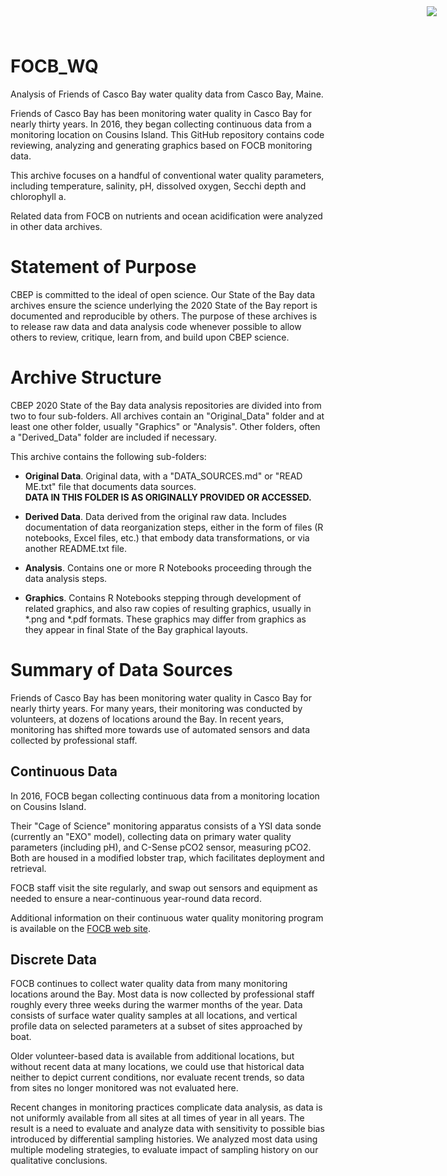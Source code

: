 # FOCB_WQ
Analysis of Friends of Casco Bay water quality data from Casco Bay, Maine.

<img
    src="https://www.cascobayestuary.org/wp-content/uploads/2014/04/logo_sm.jpg"
    style="position:absolute;top:10px;right:50px;" />
    
Friends of Casco Bay has been monitoring water quality in Casco Bay for nearly
thirty years. In 2016, they began collecting continuous data from a monitoring
location on Cousins Island.  This GitHub repository contains code reviewing,
analyzing and generating graphics based on FOCB monitoring data.

This archive focuses on a handful of conventional water quality parameters,
including temperature, salinity, pH, dissolved oxygen, Secchi depth and 
chlorophyll a.

Related data from FOCB on nutrients and ocean acidification were analyzed in
other data archives.

# Statement of Purpose
CBEP is committed to the ideal of open science.  Our State of the Bay data
archives ensure the science underlying the 2020 State of the Bay report is
documented and reproducible by others. The purpose of these archives is to
release raw data and data analysis code whenever possible to allow others to
review, critique, learn from, and build upon CBEP science.

# Archive Structure
 CBEP 2020 State of the Bay data analysis repositories are divided into from two
 to four sub-folders.  All archives contain an "Original_Data" folder and at
 least one other folder, usually "Graphics" or "Analysis". Other folders, often
 a "Derived_Data" folder are included if necessary.
 
 This archive contains the following sub-folders:

- **Original Data**.  Original data, with a "DATA_SOURCES.md" or "READ ME.txt" file
that documents data sources.  
    **DATA IN THIS FOLDER IS AS ORIGINALLY PROVIDED OR ACCESSED.** 

- **Derived Data**.  Data derived from the original raw data.  Includes
documentation of data reorganization steps, either in the form of files (R
notebooks, Excel files, etc.) that embody data transformations, or via another
README.txt file.

- **Analysis**.  Contains one or more R Notebooks proceeding through the data
analysis steps.

- **Graphics**.  Contains R Notebooks stepping through development of related
graphics, and also raw copies of resulting graphics, usually in \*.png and
\*.pdf formats.  These graphics may differ from graphics as they appear in final
State of the Bay graphical layouts.
  

# Summary of Data Sources
Friends of Casco Bay has been monitoring water quality in Casco Bay for nearly
thirty years.  For many years, their monitoring was conducted by volunteers, at
dozens of locations around the Bay.  In recent years, monitoring has shifted 
more towards use of automated sensors and data collected by professional staff.  

## Continuous Data 
In 2016, FOCB began collecting continuous data from a monitoring location on 
Cousins Island.

Their "Cage of Science" monitoring apparatus consists of a YSI data sonde
(currently an "EXO" model), collecting data on primary water quality
parameters (including pH), and C-Sense pCO2 sensor, measuring pCO2.  Both are
housed in a modified lobster trap, which facilitates deployment and retrieval.

FOCB staff visit the site regularly, and swap out sensors and equipment as
needed to ensure a  near-continuous year-round data record.

Additional information on their continuous water quality monitoring program is
available on the 
[FOCB web site](https://www.cascobay.org/our-work/science/continuous-monitoring-stations/).

## Discrete Data
FOCB continues to collect water quality data from many monitoring 
locations around the Bay.  Most data is now collected by professional staff 
roughly every three weeks during the warmer months of the year.  Data consists 
of surface water quality samples at all locations, and vertical profile data on 
selected parameters at a subset of sites approached by boat.

Older volunteer-based data is available from additional locations, but without
recent data at many locations, we could use that historical data neither to
depict current conditions, nor evaluate recent trends, so data from sites
no longer monitored was not evaluated here.

Recent changes in monitoring practices complicate data analysis, as data is not 
uniformly available from all sites at all times of year in all years.  The 
result is a need to evaluate and analyze data with sensitivity to possible
bias introduced by differential sampling histories. We analyzed most data 
using multiple modeling strategies, to evaluate impact of sampling history 
on our qualitative conclusions.
